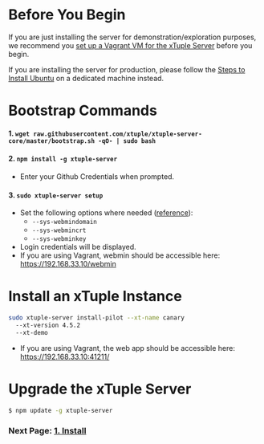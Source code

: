 # Before You Begin

If you are just installing the server for demonstration/exploration purposes, we recommend you [set up a Vagrant VM for the xTuple Server](https://github.com/xtuple/xtuple-server/wiki/Set-up-a-Vagrant-VM-for-the-xTuple-Server) before you begin.

If you are installing the server for production, please follow the [Steps to Install Ubuntu](https://github.com/xtuple/xtuple-server/wiki/Steps-to-Install-Ubuntu) on a dedicated machine instead.

# Bootstrap Commands

#### 1. `wget raw.githubusercontent.com/xtuple/xtuple-server-core/master/bootstrap.sh -qO- | sudo bash`
#### 2. `npm install -g xtuple-server`
- Enter your Github Credentials when prompted.

#### 3. `sudo xtuple-server setup`
- Set the following options where needed ([reference](https://github.com/xtuple/xtuple-server/wiki/3.-Reference#setup)):
  - `--sys-webmindomain`
  - `--sys-webmincrt`
  - `--sys-webminkey`
- Login credentials will be displayed.
- If you are using Vagrant, webmin should be accessible here: https://192.168.33.10/webmin

# Install an xTuple Instance


```sh
sudo xtuple-server install-pilot --xt-name canary
  --xt-version 4.5.2 
  --xt-demo
```
  - If you are using Vagrant, the web app should be accessible here: https://192.168.33.10:41211/

# Upgrade the xTuple Server

```sh
$ npm update -g xtuple-server
```

### Next Page: [1. Install](https://github.com/xtuple/xtuple-server/wiki/1.-Install)
